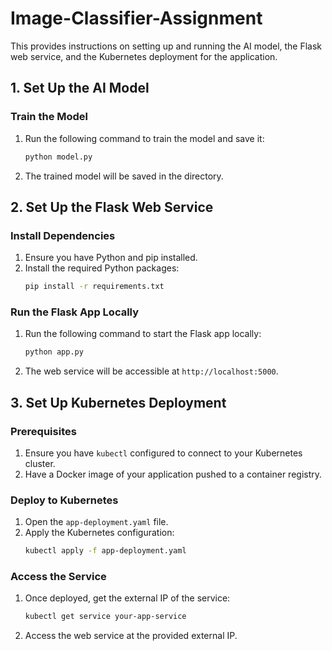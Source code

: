 
# Image-Classifier-Assignment

This provides instructions on setting up and running the AI model, the Flask web service, and the Kubernetes deployment for the application.

## 1. Set Up the AI Model

### Train the Model
1. Run the following command to train the model and save it:
   ```bash
   python model.py
   ```
2. The trained model will be saved in the directory.

## 2. Set Up the Flask Web Service

### Install Dependencies
1. Ensure you have Python and pip installed.
2. Install the required Python packages:
   ```bash
   pip install -r requirements.txt
   ```

### Run the Flask App Locally
1. Run the following command to start the Flask app locally:
   ```bash
   python app.py
   ```
2. The web service will be accessible at `http://localhost:5000`.

## 3. Set Up Kubernetes Deployment

### Prerequisites
1. Ensure you have `kubectl` configured to connect to your Kubernetes cluster.
2. Have a Docker image of your application pushed to a container registry.

### Deploy to Kubernetes
1. Open the `app-deployment.yaml` file.
2. Apply the Kubernetes configuration:
   ```bash
   kubectl apply -f app-deployment.yaml
   ```

### Access the Service
1. Once deployed, get the external IP of the service:
   ```bash
   kubectl get service your-app-service
   ```
2. Access the web service at the provided external IP.



